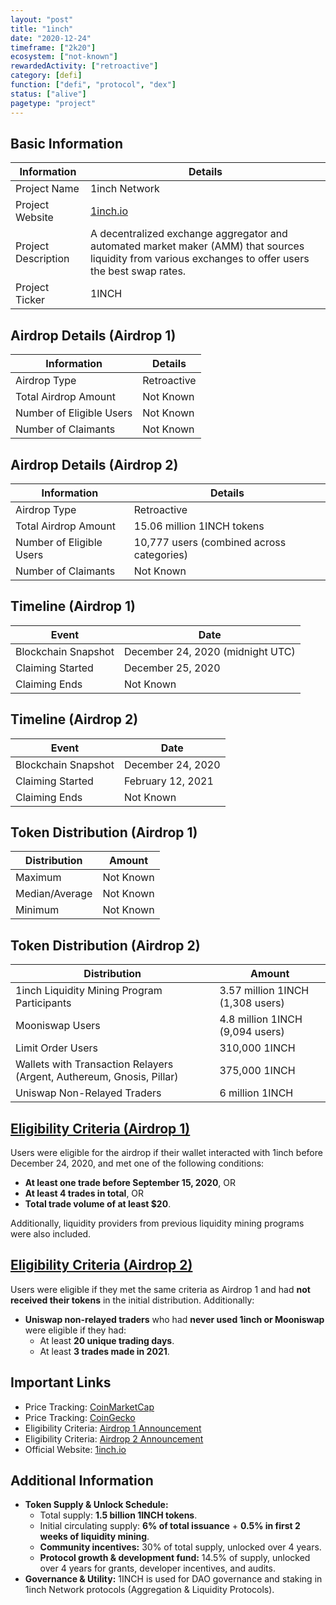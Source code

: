 ```yaml
---
layout: "post"
title: "1inch"
date: "2020-12-24"
timeframe: ["2k20"]
ecosystem: ["not-known"]
rewardedActivity: ["retroactive"]
category: [defi]
function: ["defi", "protocol", "dex"]
status: ["alive"]
pagetype: "project"
---
```


## Basic Information

| Information         | Details                                                                                                                                                |
| ------------------- | ------------------------------------------------------------------------------------------------------------------------------------------------------ |
| Project Name        | 1inch Network                                                                                                                                          |
| Project Website     | [1inch.io](https://1inch.io)                                                                                                                           |
| Project Description | A decentralized exchange aggregator and automated market maker (AMM) that sources liquidity from various exchanges to offer users the best swap rates. |
| Project Ticker      | 1INCH                                                                                                                                                  |

## Airdrop Details (Airdrop 1)

| Information              | Details     |
| ------------------------ | ----------- |
| Airdrop Type             | Retroactive |
| Total Airdrop Amount     | Not Known   |
| Number of Eligible Users | Not Known   |
| Number of Claimants      | Not Known   |

## Airdrop Details (Airdrop 2)

| Information              | Details                                   |
| ------------------------ | ----------------------------------------- |
| Airdrop Type             | Retroactive                               |
| Total Airdrop Amount     | 15.06 million 1INCH tokens                |
| Number of Eligible Users | 10,777 users (combined across categories) |
| Number of Claimants      | Not Known                                 |

## Timeline (Airdrop 1)

| Event               | Date                             |
| ------------------- | -------------------------------- |
| Blockchain Snapshot | December 24, 2020 (midnight UTC) |
| Claiming Started    | December 25, 2020                |
| Claiming Ends       | Not Known                        |

## Timeline (Airdrop 2)

| Event               | Date              |
| ------------------- | ----------------- |
| Blockchain Snapshot | December 24, 2020 |
| Claiming Started    | February 12, 2021 |
| Claiming Ends       | Not Known         |

## Token Distribution (Airdrop 1)

| Distribution   | Amount    |
| -------------- | --------- |
| Maximum        | Not Known |
| Median/Average | Not Known |
| Minimum        | Not Known |

## Token Distribution (Airdrop 2)

| Distribution                                                          | Amount                           |
| --------------------------------------------------------------------- | -------------------------------- |
| 1inch Liquidity Mining Program Participants                           | 3.57 million 1INCH (1,308 users) |
| Mooniswap Users                                                       | 4.8 million 1INCH (9,094 users)  |
| Limit Order Users                                                     | 310,000 1INCH                    |
| Wallets with Transaction Relayers (Argent, Authereum, Gnosis, Pillar) | 375,000 1INCH                    |
| Uniswap Non-Relayed Traders                                           | 6 million 1INCH                  |

## [Eligibility Criteria (Airdrop 1)](https://blog.1inch.io/1inch-token-is-released/)

Users were eligible for the airdrop if their wallet interacted with 1inch before December 24, 2020, and met one of the following conditions:

- **At least one trade before September 15, 2020**, OR
- **At least 4 trades in total**, OR
- **Total trade volume of at least $20**.

Additionally, liquidity providers from previous liquidity mining programs were also included.

## [Eligibility Criteria (Airdrop 2)](https://blog.1inch.io/1inch-foundation-distributes-more-1inch-tokens/)

Users were eligible if they met the same criteria as Airdrop 1 and had **not received their tokens** in the initial distribution. Additionally:

- **Uniswap non-relayed traders** who had **never used 1inch or Mooniswap** were eligible if they had:
  - At least **20 unique trading days**.
  - At least **3 trades made in 2021**.

## Important Links

- Price Tracking: [CoinMarketCap](https://coinmarketcap.com/currencies/1inch/)
- Price Tracking: [CoinGecko](https://www.coingecko.com/en/coins/1inch/)
- Eligibility Criteria: [Airdrop 1 Announcement](https://blog.1inch.io/1inch-token-is-released/)
- Eligibility Criteria: [Airdrop 2 Announcement](https://blog.1inch.io/1inch-foundation-distributes-more-1inch-tokens/)
- Official Website: [1inch.io](https://1inch.io)

## Additional Information

- **Token Supply & Unlock Schedule:**
  - Total supply: **1.5 billion 1INCH tokens**.
  - Initial circulating supply: **6% of total issuance** + **0.5% in first 2 weeks of liquidity mining**.
  - **Community incentives:** 30% of total supply, unlocked over 4 years.
  - **Protocol growth & development fund:** 14.5% of supply, unlocked over 4 years for grants, developer incentives, and audits.
- **Governance & Utility:** 1INCH is used for DAO governance and staking in 1inch Network protocols (Aggregation & Liquidity Protocols).